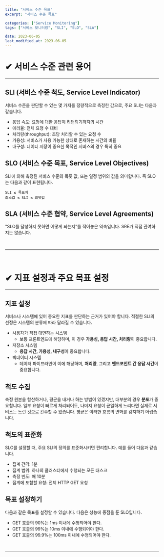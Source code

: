 ```yaml
---
title: "서비스 수준 목표"
excerpt: "서비스 수준 목표"

categories: ["Service Monitoring"]
tags: ["서비스 모니터링", "SLI", "SLO", "SLA"]

date: 2023-06-05
last_modified_at: 2023-06-05
---
```


# ✔ 서비스 수준 관련 용어

---

## SLI (서비스 수준 척도, Service Level Indicator)

서비스 수준을 판단할 수 있는 몇 가지를 정량적으로 측정한 값으로, 주요 SLI는 다음과 같습니다.

- 응답 속도: 요청에 대한 응답이 리턴되기까지의 시간
- 에러율: 전체 요청 수 대비
- 처리량(throughput): 초당 처리할 수 있는 요청 수
- 가용성: 서비스가 사용 가능한 상태로 존재하는 시간의 비율
- 내구성: 데이터 저장이 중요한 목적인 서비스의 경우 특히 중요

## SLO (서비스 수준 목표, Service Level Objectives)

SLI에 의해 측정된 서비스 수준의 목푯 값, 또는 일정 범위의 값을 의미합니다. 즉 SLO는 다음과 같이 표현됩니다.

```
SLI ≤ 목표치
최소값 ≤ SLI ≤ 최댓값
```

## SLA (서비스 수준 협약, Service Level Agreements)

"SLO를 달성하지 못하면 어떻게 되는지"를 적어놓은 약속입니다. SRE가 직접 관여하지는 않습니다.

<br>

---

<br>

# ✔ 지표 설정과 주요 목표 설정

---

## 지표 설정

서비스나 시스템에 있어 중요한 지표를 판단하는 근거가 있어야 합니다. 적절한 SLI의 선정은 시스템의 분류에 따라 달라질 수 있습니다.

- 사용자가 직접 대면하는 시스템
  - 보통 프론트엔드에 해당하며, 이 경우 **가용성, 응답 시간, 처리량**이 중요합니다.
- 저장소 시스템
  - **응답 시간, 가용성, 내구성**이 중요합니다.
- 빅데이터 시스템
  - 데이터 파이프라인이 이에 해당하며, **처리량**, 그리고 **엔드포인트 간 응답 시간**이 중요합니다.

## 척도 수집

측정 원본을 합산하거나, 평균을 내거나 하는 방법이 있겠지만, 대부분의 경우 **분포**가 중요합니다. 일부 요청이 빠르게 처리되어도, 나머지 요청이 균일하게 느리다면 실제로 서비스는 느린 것으로 간주할 수 있습니다. 평균은 이러한 흐름의 변화를 감지하기 어렵습니다.

## 척도의 표준화

SLO를 설정할 때, 주요 SLI의 정의를 표준화시키면 편리합니다. 예를 들어 다음과 같습니다.

- 집계 간격: 1분
- 집계 범위: 하나의 클러스터에서 수행되는 모든 태스크
- 측정 빈도: 매 10분
- 집계에 포함할 요청: 전체 HTTP GET 요청

## 목표 설정하기

다음과 같은 목표를 설정할 수 있습니다. 다음은 성능에 중점을 둔 SLO입니다.

- GET 호출의 90%는 1ms 이내에 수행되어야 한다.
- GET 호출의 99%는 10ms 이내에 수행되어야 한다.
- GET 호출의 99.9%는 100ms 이내에 수행되어야 한다.

<br>

---

<br>